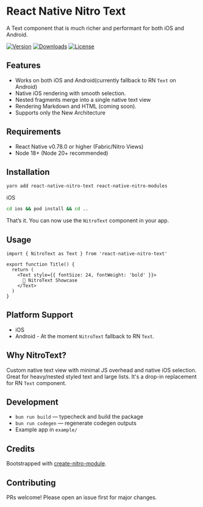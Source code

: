 # React Native Nitro Text
A Text component that is much richer and performant for both iOS and Android.

[![Version](https://img.shields.io/npm/v/react-native-nitro-text.svg)](https://www.npmjs.com/package/react-native-nitro-text)
[![Downloads](https://img.shields.io/npm/dm/react-native-nitro-text.svg)](https://www.npmjs.com/package/react-native-nitro-text)
[![License](https://img.shields.io/npm/l/react-native-nitro-text.svg)](https://github.com/patrickkabwe/react-native-nitro-text/LICENSE)

## Features

- Works on both iOS and Android(currently fallback to RN `Text` on Android)
- Native iOS rendering with smooth selection.
- Nested fragments merge into a single native text view
- Rendering Markdown and HTML (coming soon).
- Supports only the New Architecture

## Requirements

- React Native v0.78.0 or higher (Fabric/Nitro Views)
- Node 18+ (Node 20+ recommended)

## Installation

```bash
yarn add react-native-nitro-text react-native-nitro-modules
```

iOS

```bash
cd ios && pod install && cd ..
```

That’s it. You can now use the `NitroText` component in your app.

## Usage

```tsx
import { NitroText as Text } from 'react-native-nitro-text'

export function Title() {
  return (
    <Text style={{ fontSize: 24, fontWeight: 'bold' }}>
      🚀 NitroText Showcase
    </Text>
  )
}
```

## Platform Support

- iOS
- Android - At the moment `NitroText` fallback to RN `Text`.

## Why NitroText?

Custom native text view with minimal JS overhead and native iOS selection. Great for heavy/nested styled text and large lists. It's a drop-in replacement for RN `Text` component.

## Development

- `bun run build` — typecheck and build the package
- `bun run codegen` — regenerate codegen outputs
- Example app in `example/`

## Credits

Bootstrapped with [create-nitro-module](https://github.com/patrickkabwe/create-nitro-module).

## Contributing

PRs welcome! Please open an issue first for major changes.
